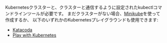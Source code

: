 Kubernetesクラスターと、クラスターと通信するように設定されたkubectlコマンドラインツールが必要です。
まだクラスターがない場合、[Minikube](/ja/docs/setup/minikube)を使って作成するか、
以下のいずれかのKubernetesプレイグラウンドも使用できます:

* [Katacoda](https://www.katacoda.com/courses/kubernetes/playground)
* [Play with Kubernetes](http://labs.play-with-k8s.com/)
